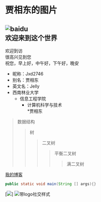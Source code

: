 贾相东的图片
===  
![baidu](http://img.duoziwang.com/2018/17/05232038713589.jpg "百度logo")  
欢迎来到这个世界
---
欢迎到访  
很高兴见到您  
祝您，早上好，中午好，下午好，晚安  
* 昵称：Jxd2746  
* 别名：贾相东  
* 英文名：Jelly  
* 西南林业大学  
    * 信息工程学院  
        * 计算机科学与技术  
            *贾相东  
>数据结构  
>>树  
>>>二叉树  
>>>>平衡二叉树  
>>>>>满二叉树  

[我的博客](http://blog.csdn.net/guodongxiaren "悬停显示")  
```Java
public static void main(String [] args){}
``` 
[![](https://img.shields.io/steam/size/100.svg)]
![带logo社交样式](https://img.shields.io/badge/GitHub-10k+-yellow.svg?style=social&logo=github)

